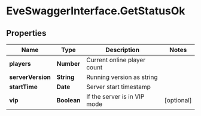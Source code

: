 # EveSwaggerInterface.GetStatusOk

## Properties
Name | Type | Description | Notes
------------ | ------------- | ------------- | -------------
**players** | **Number** | Current online player count | 
**serverVersion** | **String** | Running version as string | 
**startTime** | **Date** | Server start timestamp | 
**vip** | **Boolean** | If the server is in VIP mode | [optional] 


